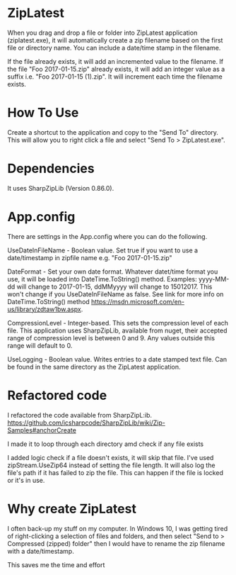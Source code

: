 # ZipLatest
When you drag and drop a file or folder into ZipLatest application (ziplatest.exe), it will automatically create a zip filename based on the first file or directory name. You can include a date/time stamp in the filename.

If the file already exists, it will add an incremented value to the filename. If the file "Foo 2017-01-15.zip" already exists, it will add an integer value as a suffix i.e. "Foo 2017-01-15 (1).zip". It will increment each time the filename exists.

# How To Use

Create a shortcut to the application and copy to the "Send To" directory. This will allow you to right click a file and select "Send To > ZipLatest.exe".

# Dependencies
It uses SharpZipLib (Version 0.86.0). 

# App.config
There are settings in the App.config where you can do the following.

UseDateInFileName - Boolean value. Set true if you want to use a date/timestamp in zipfile name e.g. "Foo 2017-01-15.zip"

DateFormat - Set your own date format. Whatever datet/time format you use, it will be loaded into DateTime.ToString() method. Examples: yyyy-MM-dd will change to 2017-01-15, ddMMyyyy will change to 15012017. This won't change if you UseDateInFileName as false. See link for more info on DateTime.ToString() method https://msdn.microsoft.com/en-us/library/zdtaw1bw.aspx.

CompressionLevel - Integer-based. This sets the compression level of each file. This application uses SharpZipLib, available from nuget, their accepted range of compression level is between 0 and 9. Any values outside this range will default to 0.

UseLogging - Boolean value. Writes entries to a date stamped text file.  Can be found in the same directory as the ZipLatest application.

# Refactored code
I refactored the code available from SharpZipL:ib. https://github.com/icsharpcode/SharpZipLib/wiki/Zip-Samples#anchorCreate

I made it to loop through each directory amd check if any file exists

I added logic check if a file doesn't exists, it will skip that file. I've used zipStream.UseZip64 instead of setting the file length. It will also log the file's path if it has failed to zip the file. This can happen if the file is locked or it's in use.

# Why create ZipLatest
I often back-up my stuff on my computer. In Windows 10, I was getting tired of right-clicking a selection of files and folders, and then select "Send to > Compressed (zipped) folder" then I would have to rename the zip filename with a date/timestamp.

This saves me the time and effort
